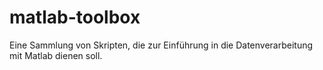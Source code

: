 # matlab-toolbox
Eine Sammlung von Skripten, die zur Einführung in die Datenverarbeitung mit Matlab dienen soll.
